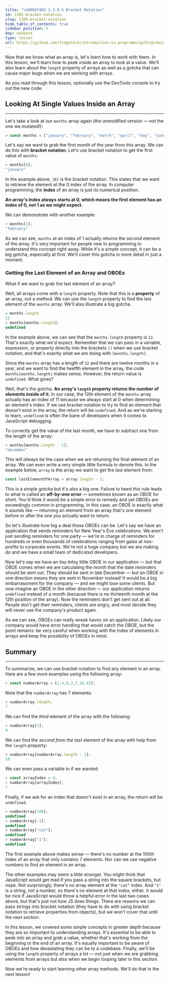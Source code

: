 ```yaml
---
title: "\U0001F4D3 1.3.0.5 Bracket Notation"
id: 1305-bracket-notation
slug: 1305-bracket-notation
hide_table_of_contents: true
sidebar_position: 5
day: weekend
type: lesson
url: https://github.com/fidgetech/introduction-to-programming/blob/main/0f_looking_into_an_array.md
---
```


Now that we know what an array is, let's learn how to work with them. In this lesson, we'll learn how to peek inside an array to look at a value. We'll also learn about the `length` property of arrays as well as a gotcha that can cause major bugs when we are working with arrays.

As you read through this lesson, optionally use the DevTools console to try out the new code.

## Looking At Single Values Inside an Array
---

Let's take a look at our `months` array again (the unmodified version — not the one we mutated!):

```js
> const months = ["january", "february", "march", "april", "may", "june", "july", "august", "september", "october", "november", "december"];
```

Let's say we want to grab the first month of the year from this array. We can do this with **bracket notation**. Let's use bracket notation to get the first value of `months`:

```js
> months[0];
"january"
```

In the example above, `[0]` is the bracket notation. This states that we want to retrieve the element at the 0 index of the array. In computer programming, the **index** of an array is just its numerical position. 

**An array's index always starts at 0, which means the first element has an index of 0, _not_ 1 as we might expect.**

We can demonstrate with another example:

```js
> months[1];
"february"
```

As we can see, `months` at an index of 1 actually returns the _second_ element of the array. It's very important for people new to programming to understand this concept right away. While it's a simple concept, it can be a big gotcha, especially at first. We'll cover this gotcha in more detail in just a moment.

### Getting the Last Element of an Array and OBOEs

What if we want to grab the last element of an array? 

Well, all arrays come with a `length` property. Note that this is a **property** of an array, not a method. We can use the `length` property to find the last element of the `months` array. We'll also illustrate a big gotcha. 

```js
> months.length
12
> months[months.length];
undefined
```

In the example above, we can see that the `months.length` property is `12`. That's exactly what we'd expect. Remember that we can pass in a variable, expression, or property directly into the brackets `[]` when we use bracket notation, and that's exactly what we are doing with `[months.length]`. 

Since the `months` array has a length of `12` and there are twelve months in a year, and we want to find the twelfth element in the array, the code `months[months.length]` makes sense. However, the return value is `undefined`. What gives?

Well, that's the gotcha. **An array's `length` property returns the number of elements inside of it.** In our case, the 12th element of the `months` array actually has an index of 11 because we always start at 0 when determining an element's index. If we use bracket notation to try to find an element that doesn't exist in the array, the return will be `undefined`. And as we're starting to learn, `undefined` is often the bane of developers when it comes to JavaScript debugging. 

To correctly get the value of the last month, we have to subtract one from the length of the array:

```js
> months[months.length - 1];
"december"
```

This will _always_ be the case when we are returning the final element of an array. We can even write a very simple little formula to denote this. In the example below, `array` is the array we want to get the last element from:

```js
const lastElementOfArray = array.length - 1;
```

This is a simple gotcha but it's also a big one. Failure to heed this rule leads to what is called an **off-by-one error** — sometimes known as an OBOE for short. You'd think it would be a simple error to remedy and yet OBOEs are exceedingly common in programming. In this case, an OBOE is exactly what it sounds like — returning an element from an array that's one element before or after the one you actually want to return.

So let's illustrate how big a deal these OBOEs can be. Let's say we have an application that sends reminders for New Year's Eve celebrations. We aren't just sending reminders for one party — we're in charge of reminders for hundreds or even thousands of celebrations ranging from galas at non-profits to corporate events. We're not a huge company but we are making do and we have a small team of dedicated developers.

Now let's say we have an itsy-bitsy little OBOE in our application — but that OBOE comes when we are calculating the month that the date reminders should be sent out. They _should_ be sent in late December — but an OBOE in one direction means they are sent in November instead! It would be a big embarrassment for the company — and we might lose some clients. But now imagine an OBOE in the other direction — our application returns `undefined` instead of a month (because there is no thirteenth month at the 12th position of the array). Now the reminders don't get sent out at all. People don't get their reminders, clients are angry, and most decide they will never use the company's product again.

As we can see, OBOEs can really wreak havoc on an application. Likely our company would have error handling that would catch the OBOE, but the point remains: be very careful when working with the index of elements in arrays and keep the possibility of OBOEs in mind.

## Summary
---

To summarize, we can use bracket notation to find any element in an array. Here are a few more examples using the following array:

```js
> const numberArray = [1,4,9,3,7,18,63];
```

Note that the `numberArray` has 7 elements:

```js
> numberArray.length;
7
```

We can find the _third_ element of the array with the following:

```js
> numberArray[2];
9
```

We can find the _second from the last_ element of the array with help from the `length` property: 

```js
> numberArray[numberArray.length - 2];
18
```

We can even pass a variable in if we wanted:

```js
> const arrayIndex = 4;
> numberArray[arrayIndex];
7
```

Finally, if we ask for an index that doesn't exist in an array, the return will be `undefined`.

```js
> numberArray[100];
undefined
> numberArray[-1];
undefined
> numberArray["cat"];
undefined
> numberArray["1"];
undefined
```

The first example above makes sense — there's no number at the 100th index of an array that only contains 7 elements. Nor can we use negative numbers to find an element in an array. 

The other examples may seem a little stranger. You might think that JavaScript would get mad if you pass a string into the square brackets, but nope. Not surprisingly, there's no array element at the `"cat"` index. And `"1"` is a string, not a number, so there's no element at that index, either. It would be nice if JavaScript would throw a helpful error in the last two cases above, but that's just not how JS does things. There are reasons we can pass strings into bracket notation (they have to do with using bracket notation to retrieve properties from objects), but we won't cover that until the next section.

In this lesson, we covered some simple concepts in greater depth because they are so important to  understanding arrays. It's essential to be able to peek into an array and grab a value, whether that's working from the beginning or the end of an array. It's equally important to be aware of OBOEs and how devastating they can be to a codebase. Finally, we'll be using the `length` property of arrays a lot — not just when we are grabbing elements from arrays but also when we begin looping later in this section.

Now we're ready to start learning other array methods. We'll do that in the next lesson!

